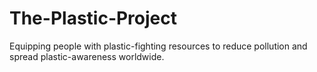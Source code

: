 # The-Plastic-Project
Equipping people with plastic-fighting resources to reduce pollution and spread plastic-awareness worldwide.
